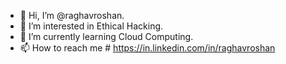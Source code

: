 - 👋 Hi, I’m @raghavroshan.
- 👀 I’m interested in Ethical Hacking.
- 🌱 I’m currently learning Cloud Computing.
- 📫 How to reach me # https://in.linkedin.com/in/raghavroshan

<!---
raghavroshan/raghavroshan is a ✨ special ✨ repository because its `README.md` (this file) appears on your GitHub profile.
You can click the Preview link to take a look at your changes.
--->

